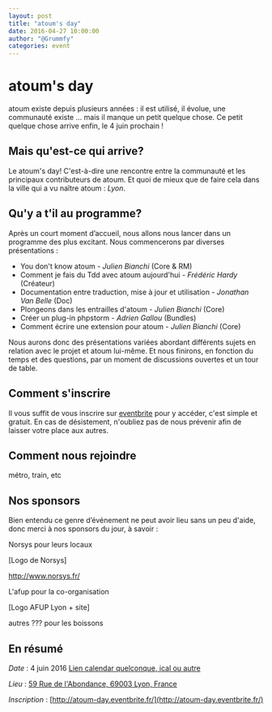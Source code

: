 ```yaml
---
layout: post
title: "atoum's day"
date: 2016-04-27 10:00:00
author: "@Grummfy"
categories: event
---
```


# atoum's day

atoum existe depuis plusieurs années :  il est utilisé, il évolue, une communauté existe ... mais il manque un petit quelque chose. Ce petit quelque chose arrive enfin, le 4 juin prochain !



## Mais qu'est-ce qui arrive?

Le atoum's day! C'est-à-dire une rencontre entre la communauté et les principaux contributeurs de atoum. Et quoi de mieux que de faire cela dans la ville qui a vu naître atoum : *Lyon*.



## Qu'y a t'il au programme?

Après un court moment d’accueil, nous allons nous lancer dans un programme des plus excitant.
Nous commencerons par diverses présentations :

* You don't know atoum - *Julien Bianchi* (Core & RM)
* Comment je fais du Tdd avec atoum aujourd'hui - *Frédéric Hardy* (Créateur)
* Documentation entre traduction, mise à jour et utilisation - *Jonathan Van Belle* (Doc)
* Plongeons dans les entrailles d'atoum - *Julien Bianchi* (Core)
* Créer un plug-in phpstorm - *Adrien Gallou* (Bundles)
* Comment écrire une extension pour atoum - *Julien Bianchi* (Core)

Nous aurons donc des présentations variées abordant différents sujets en relation avec le projet et atoum lui-même.
Et nous finirons, en fonction du temps et des questions, par un moment de discussions ouvertes et un tour de table.



## Comment s'inscrire

Il vous suffit de vous inscrire sur [eventbrite](http://atoum-day.eventbrite.fr/) pour y accéder, c'est simple et gratuit. En cas de désistement, n'oubliez pas de nous prévenir afin de laisser votre place aux autres.



## Comment nous rejoindre

métro, train, etc



## Nos sponsors

Bien entendu ce genre d’événement ne peut avoir lieu sans un peu d'aide, donc merci à nos sponsors du jour, à savoir :

Norsys pour leurs locaux

[Logo de Norsys]

http://www.norsys.fr/



L'afup pour la co-organisation

[Logo AFUP Lyon + site]

autres ??? pour les boissons


## En résumé

*Date* : 4 juin 2016 [Lien calendar quelconque, ical ou autre](#)

*Lieu* : [59 Rue de l'Abondance, 69003 Lyon, France](https://goo.gl/maps/MS6ekYP8z2w)

*Inscription* : [http://atoum-day.eventbrite.fr/](http://atoum-day.eventbrite.fr/)

